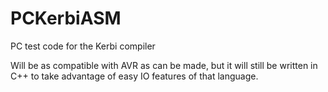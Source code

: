 # PCKerbiASM
PC test code for the Kerbi compiler

Will be as compatible with AVR as can be made, but it will still be written in C++ to take advantage of easy IO features of that language.
